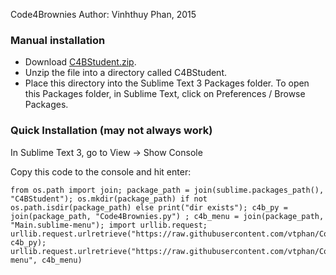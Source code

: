 Code4Brownies
Author: Vinhthuy Phan, 2015

### Manual installation

- Download [C4BStudent.zip](https://github.com/vtphan/Code4Brownies/raw/master/C4BStudent.zip).
- Unzip the file into a directory called C4BStudent.
- Place this directory into the Sublime Text 3 Packages folder.  To open this Packages folder, 
in Sublime Text, click on Preferences / Browse Packages.


### Quick Installation (may not always work)

In Sublime Text 3, go to View -> Show Console

Copy this code to the console and hit enter:

```
from os.path import join; package_path = join(sublime.packages_path(), "C4BStudent"); os.mkdir(package_path) if not os.path.isdir(package_path) else print("dir exists"); c4b_py = join(package_path, "Code4Brownies.py") ; c4b_menu = join(package_path, "Main.sublime-menu"); import urllib.request; urllib.request.urlretrieve("https://raw.githubusercontent.com/vtphan/Code4Brownies/master/C4BStudent/Code4Brownies.py", c4b_py); urllib.request.urlretrieve("https://raw.githubusercontent.com/vtphan/Code4Brownies/master/C4BStudent/Main.sublime-menu", c4b_menu)
```
